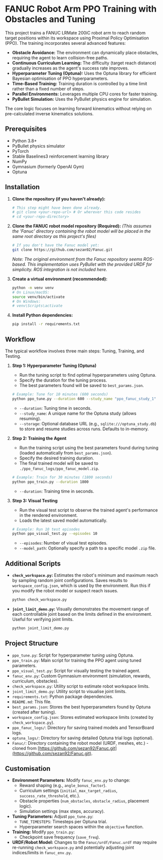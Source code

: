 # FANUC Robot Arm PPO Training with Obstacles and Tuning

This project trains a FANUC LRMate 200iC robot arm to reach random target positions within its workspace using Proximal Policy Optimisation (PPO). The training incorporates several advanced features:

*   **Obstacle Avoidance:** The environment can dynamically place obstacles, requiring the agent to learn collision-free paths.
*   **Continuous Curriculum Learning:** The difficulty (target reach distance) gradually increases as the agent's success rate improves.
*   **Hyperparameter Tuning (Optuna):** Uses the Optuna library for efficient Bayesian optimisation of PPO hyperparameters.
*   **Time-Based Training:** Training duration is controlled by a time limit rather than a fixed number of steps.
*   **Parallel Environments:** Leverages multiple CPU cores for faster training.
*   **PyBullet Simulation:** Uses the PyBullet physics engine for simulation.

The core logic focuses on learning forward kinematics without relying on pre-calculated inverse kinematics solutions.

## Prerequisites

*   Python 3.8+
*   PyBullet physics simulator
*   PyTorch
*   Stable Baselines3 reinforcement learning library
*   NumPy
*   Gymnasium (formerly OpenAI Gym)
*   Optuna

## Installation

1.  **Clone the repository (if you haven't already):**
    ```bash
    # This step might have been done already.
    # git clone <your-repo-url> # Or wherever this code resides
    # cd <your-repo-directory>
    ```

2.  **Clone the FANUC robot model repository (Required):**
    *(This assumes the 'Fanuc' directory containing the robot model will be placed in the same root directory as this project's files)*
    ```bash
    # If you don't have the Fanuc model yet:
    git clone https://github.com/sezan92/Fanuc.git
    ```
    *Note: The original environment from the Fanuc repository seems ROS-based. This implementation uses PyBullet with the provided URDF for simplicity. ROS integration is not included here.*

3.  **Create a virtual environment (recommended):**
    ```bash
    python -m venv venv
    # On Linux/macOS:
    source venv/bin/activate
    # On Windows:
    # venv\Scripts\activate
    ```

4.  **Install Python dependencies:**
    ```bash
    pip install -r requirements.txt
    ```

## Workflow

The typical workflow involves three main steps: Tuning, Training, and Testing.

1.  **Step 1: Hyperparameter Tuning (Optuna)**
    *   Run the tuning script to find optimal hyperparameters using Optuna.
    *   Specify the duration for the tuning process.
    *   The best parameters found will be saved to `best_params.json`.
    ```bash
    # Example: Tune for 10 minutes (600 seconds)
    python ppo_tune.py --duration 600 --study_name "ppo_fanuc_study_1"
    ```
    *   `--duration`: Tuning time in seconds.
    *   `--study_name`: A unique name for the Optuna study (allows resuming).
    *   `--storage`: Optional database URL (e.g., `sqlite:///optuna_study.db`) to store and resume studies across runs. Defaults to in-memory.

2.  **Step 2: Training the Agent**
    *   Run the training script using the best parameters found during tuning (loaded automatically from `best_params.json`).
    *   Specify the desired training duration.
    *   The final trained model will be saved to `./ppo_fanuc_logs/ppo_fanuc_model.zip`.
    ```bash
    # Example: Train for 30 minutes (1800 seconds)
    python ppo_train.py --duration 1800
    ```
    *   `--duration`: Training time in seconds.

3.  **Step 3: Visual Testing**
    *   Run the visual test script to observe the trained agent's performance in the rendered environment.
    *   Loads the latest saved model automatically.
    ```bash
    # Example: Run 10 test episodes
    python ppo_visual_test.py --episodes 10
    ```
    *   `--episodes`: Number of visual test episodes.
    *   `--model_path`: Optionally specify a path to a specific model `.zip` file.

## Additional Scripts

*   **`check_workspace.py`:** Estimates the robot's minimum and maximum reach by sampling random joint configurations. Saves results to `workspace_config.json`, which is used by the environment. Run this if you modify the robot model or suspect reach issues.
    ```bash
    python check_workspace.py
    ```
*   **`joint_limit_demo.py`:** Visually demonstrates the movement range of each controllable joint based on the limits defined in the environment. Useful for verifying joint limits.
    ```bash
    python joint_limit_demo.py
    ```

## Project Structure

*   `ppo_tune.py`: Script for hyperparameter tuning using Optuna.
*   `ppo_train.py`: Main script for training the PPO agent using tuned parameters.
*   `ppo_visual_test.py`: Script for visually testing the trained agent.
*   `fanuc_env.py`: Custom Gymnasium environment (simulation, rewards, curriculum, obstacles).
*   `check_workspace.py`: Utility script to estimate robot workspace limits.
*   `joint_limit_demo.py`: Utility script to visualise joint limits.
*   `requirements.txt`: Python package dependencies.
*   `README.md`: This file.
*   `best_params.json`: Stores the best hyperparameters found by Optuna (created after tuning).
*   `workspace_config.json`: Stores estimated workspace limits (created by `check_workspace.py`).
*   `ppo_fanuc_logs/`: Directory for saving trained models and TensorBoard logs.
*   `optuna_logs/`: Directory for saving detailed Optuna trial logs (optional).
*   `Fanuc/`: Directory containing the robot model (URDF, meshes, etc.) - cloned from [https://github.com/sezan92/Fanuc.git](https://github.com/sezan92/Fanuc.git).

## Customisation

*   **Environment Parameters:** Modify `fanuc_env.py` to change:
    *   Reward shaping (e.g., `angle_bonus_factor`).
    *   Curriculum settings (`initial_max_target_radius`, `success_rate_threshold`, etc.).
    *   Obstacle properties (`num_obstacles`, `obstacle_radius`, placement logic).
    *   Simulation settings (max steps, accuracy).
*   **Tuning Parameters:** Adjust `ppo_tune.py`:
    *   `TUNE_TIMESTEPS`: Timesteps per Optuna trial.
    *   Hyperparameter search spaces within the `objective` function.
*   **Training:** Modify `ppo_train.py`:
    *   Checkpoint save frequency (`save_freq`).
*   **URDF/Robot Model:** Changes to the `Fanuc/urdf/Fanuc.urdf` may require re-running `check_workspace.py` and potentially adjusting joint indices/limits in `fanuc_env.py`. 
